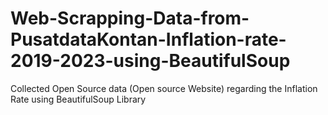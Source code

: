 # Web-Scrapping-Data-from-PusatdataKontan-Inflation-rate-2019-2023-using-BeautifulSoup
Collected Open Source data (Open source Website) regarding the Inflation Rate using BeautifulSoup Library
